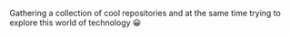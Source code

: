 




Gathering a collection of cool repositories and at the same time trying to explore this world of technology :grinning:
